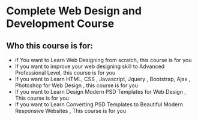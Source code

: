 # Complete Web Design and Development Course


## Who this course is for:
* if You want to Learn Web Designing from scratch, this course is for you
* If you want to improve your web designing skill to Advanced Professional Level, this course is for you
* If you want to Learn HTML, CSS , Javascript, Jquery , Bootstrap, Ajax , Photoshop for Web Design , this course is for you
* If you want to Learn Design Modern PSD Templates for Web Design , This course is for you
* If you want to Learn Converting PSD Templates to Beautiful Modern Responsive Websites , This course is for you
